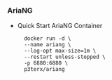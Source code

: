 ### AriaNG

  - Quick Start AriaNG Container
    ```
      docker run -d \
      --name ariang \
      --log-opt max-size=1m \
      --restart unless-stopped \
      -p 6880:6880 \
      p3terx/ariang
    ```
